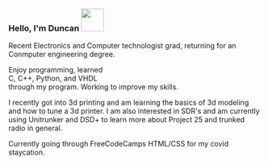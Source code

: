 <h3>
  Hello, I'm Duncan <img src="https://media.tenor.com/images/51695b40f5523bfc345c350e3f3fccee/tenor.gif" height=45px>
</h3>

Recent Electronics and Computer technologist grad, returning for an Conmputer engineering degree.

Enjoy programming, learned <br>
C, C++, Python, and VHDL<br>
through my program. Working to improve my skills.<br>

I recently got into 3d printing and am learning the basics of 3d modeling and how to tune a 3d printer. I am also interested in SDR's and am currently using Unitrunker and DSD+ to learn more about Project 25 and trunked radio in general.


Currently going through FreeCodeCamps HTML/CSS for my covid staycation.




<!--
**skellingtonne/skellingtonne** is a ✨ _special_ ✨ repository because its `README.md` (this file) appears on your GitHub profile.

Here are some ideas to get you started:

- 🔭 I’m currently working on ...
- 🌱 I’m currently learning ...
- 👯 I’m looking to collaborate on ...
- 🤔 I’m looking for help with ...
- 💬 Ask me about ...
- 📫 How to reach me: ...
- 😄 Pronouns: ...
- ⚡ Fun fact: ...
-->
